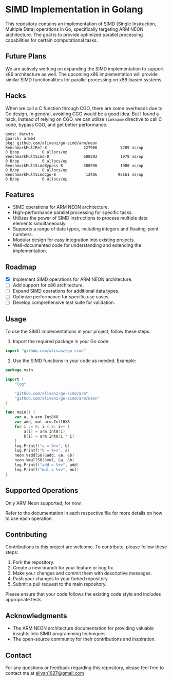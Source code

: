 # SIMD Implementation in Golang

This repository contains an implementation of SIMD (Single Instruction, Multiple Data) operations in Go, specifically targeting ARM NEON architecture. The goal is to provide optimized parallel processing capabilities for certain computational tasks.

## Future Plans

We are actively working on expanding the SIMD implementation to support x86 architecture as well. The upcoming x86 implementation will provide similar SIMD functionalities for parallel processing on x86-based systems.

## Hacks

When we call a C function through CGO, there are some overheads due to Go design.
In general, avoiding CGO would be a good idea.
But I found a hack, instead of relying on CGO, we can utilize `linkname` directive to call C code, bypass CGO, and get better performance.

```
goos: darwin
goarch: arm64
pkg: github.com/alivanz/go-simd/arm/neon
BenchmarkMultRef-8          	  227906	      5289 ns/op	       0 B/op	       0 allocs/op
BenchmarkMultSimd-8         	  608292	      1979 ns/op	       0 B/op	       0 allocs/op
BenchmarkMultSimdBypass-8   	  588996	      1980 ns/op	       0 B/op	       0 allocs/op
BenchmarkMultSimdCgo-8      	   12406	     96161 ns/op	       0 B/op	       0 allocs/op
```

## Features

- SIMD operations for ARM NEON architecture.
- High-performance parallel processing for specific tasks.
- Utilizes the power of SIMD instructions to process multiple data elements simultaneously.
- Supports a range of data types, including integers and floating-point numbers.
- Modular design for easy integration into existing projects.
- Well-documented code for understanding and extending the implementation.

## Roadmap

- [x] Implement SIMD operations for ARM NEON architecture.
- [ ] Add support for x86 architecture.
- [ ] Expand SIMD operations for additional data types.
- [ ] Optimize performance for specific use cases.
- [ ] Develop comprehensive test suite for validation.

## Usage

To use the SIMD implementations in your project, follow these steps:

1. Import the required package in your Go code:

```go
import "github.com/alivanz/go-simd"
```

2. Use the SIMD functions in your code as needed. Example:

```go
package main

import (
	"log"

	"github.com/alivanz/go-simd/arm"
	"github.com/alivanz/go-simd/arm/neon"
)

func main() {
	var a, b arm.Int8X8
	var add, mul arm.Int16X8
	for i := 0; i < 8; i++ {
		a[i] = arm.Int8(i)
		b[i] = arm.Int8(i * i)
	}
	log.Printf("a = %+v", b)
	log.Printf("b = %+v", a)
	neon.VaddlS8(&add, &a, &b)
	neon.VmullS8(&mul, &a, &b)
	log.Printf("add = %+v", add)
	log.Printf("mul = %+v", mul)
}

```

## Supported Operations

Only ARM Neon supported, for now.

Refer to the documentation in each respective file for more details on how to use each operation.

## Contributing

Contributions to this project are welcome. To contribute, please follow these steps:

1. Fork the repository.
2. Create a new branch for your feature or bug fix.
3. Make your changes and commit them with descriptive messages.
4. Push your changes to your forked repository.
5. Submit a pull request to the main repository.

Please ensure that your code follows the existing code style and includes appropriate tests.

## Acknowledgments

- The ARM NEON architecture documentation for providing valuable insights into SIMD programming techniques.
- The open-source community for their contributions and inspiration.

## Contact

For any questions or feedback regarding this repository, please feel free to contact me at [alivan1627@gmail.com](mailto:alivan1627@gmail.com)
